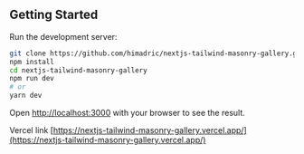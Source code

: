 ## Getting Started

Run the development server:

```bash
git clone https://github.com/himadric/nextjs-tailwind-masonry-gallery.git
npm install
cd nextjs-tailwind-masonry-gallery
npm run dev
# or
yarn dev
```

Open [http://localhost:3000](http://localhost:3000) with your browser to see the result.

Vercel link [https://nextjs-tailwind-masonry-gallery.vercel.app/](https://nextjs-tailwind-masonry-gallery.vercel.app/)

